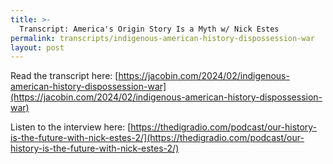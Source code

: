 ```yaml
---
title: >-
  Transcript: America's Origin Story Is a Myth w/ Nick Estes
permalink: transcripts/indigenous-american-history-dispossession-war
layout: post
---
```


Read the transcript here: [https://jacobin.com/2024/02/indigenous-american-history-dispossession-war](https://jacobin.com/2024/02/indigenous-american-history-dispossession-war)

Listen to the interview here: [https://thedigradio.com/podcast/our-history-is-the-future-with-nick-estes-2/](https://thedigradio.com/podcast/our-history-is-the-future-with-nick-estes-2/)
